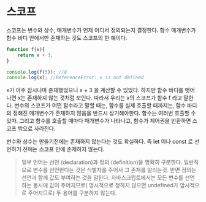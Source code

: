 # 스코프
스코프는 변수와 상수, 매개변수가 언제 어디서 정의되는지 결정한다. 함수 매개변수가 함수 바디 안에서만 존재하는 것도 스코프의 한 예이다.

```javascript
function f(x){
    return x + 3;
}

console.log(f(5)); //8
console.log(x); //ReferenceError: x is not defined
```

x가 아주 잠시나마 존재했었으니  x + 3 을 계산할 수 있었다. 하지만 함수 바디를 벗어나면 x는 존재하지 않는 것처럼 보인다. 따라서 우리는 x의 스코프가 함수  f 라고 말한다.
변수의 스코프가 어떤 함수라고 말할 때는, 함수를 실제 호출할 때까지는, 함수 바디의 정해진 매개변수가 존재하지 않음을 반드시 상기해야한다. 함수는 여러번 호출할 수 있따. 그리고 함수를 호출할 때마다 매개변수가 나타나고, 함수가 제어권을 반환하면 스코프 밖으로 사라진다.

변수와 상수는 만들기전에는 존재하지 않는다는 것도 확실하다. 즉  let 이나  const 로 선언하기 전에는 스코프 안에 존재하지 않는다. 

> 일부 언어는 선언 (declaration)과 정의 (definition)을 명확히 구분한다. 일반적으로 변수를 선언한다는 것은 식별자를 주어서 그 존재를 알리는것. 반면 정의는 선언과 함께 값도 부여하는 것을 말한다. 자바스크립트에서는 모든 변수를 선언하는 동시에 값이 주어지므로( 명시적으로 정하지 않으면 undefined가 암시적으로 주어지므로) 두 용어를 구분하지 않는다.